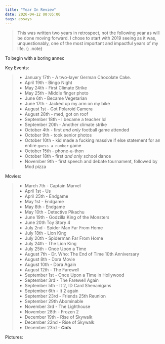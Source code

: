 ```yaml
---
title: "Year In Review"
date: 2020-04-12 00:05:00
tags: essays
---
```

> This was written two years in retrospect, not the following year as will be done moving forward. I chose to start with 2019 seeing as it was, unquestionably, one of the most important and impactful years of my life.
{: .note}

To begin with a boring annec

Key Events:
> - January 17th - A two-layer German Chocolate Cake.
> - April 19th - Bingo Night
> - May 24th - First Climate Strike
> - May 25th - Middle finger photo
> - June 6th - Became Vegetarian
> - June 17th - Jacked up my arm on my bike
> - August 1st - Got Polaroid Camera
> - August 28th - med, got on roof
> - September 18th - I became a teacher lol
> - September 20th - Another climate strike
> - October 4th - first *and only* football game attended
> - October 9th - took senior photos
> - October 10th - kid made a fucking massive if else statement for an entire `guess a number` game
> - October 15th - phone-a-thon
> - October 18th - first *and only* school dance
> - November 9th - first speech and debate tournament, followed by Mod pizza

Movies:
> - March 7th - Captain Marvel
> - April 1st - Us
> - April 25th - Endgame
> - May 1st - Endgame
> - May 8th - Endgame
> - May 10th - Detective Pikachu
> - June 19th - Godzilla King of the Monsters
> - June 20th Toy Story 4
> - July 2nd - Spider Man Far From Home
> - July 18th - Lion King
> - July 20th - Spiderman Far From Home
> - July 24th - The Lion King
> - July 25th - Once Upon a Time
> - August 7th - Dr. Who: The End of Time 10th Anniversary
> - August 8th - Dora Movie
> - August 10th - Dora Again
> - August 12th - The Farewell
> - September 1st - Once Upon a Time in Hollywood
> - September 3rd - The Farewell Again
> - September 5th - It 2, ID Card Shenanigans
> - September 6th - It 2 again
> - September 23rd - Friends 25th Reunion
> - September 29th Abominable
> - November 3rd - The Lighthouse
> - November 28th - Frozen 2
> - December 19th - Rise of Skywalk
> - December 22nd - Rise of Skywalk
> - December 23rd - ***Cats***

Pictures:

